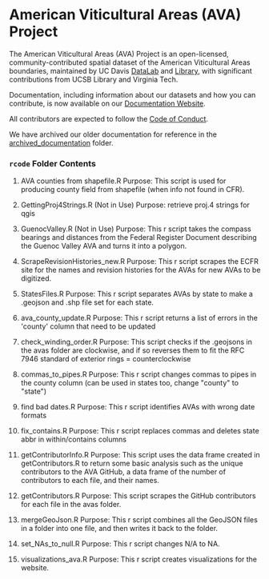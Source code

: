 # American Viticultural Areas (AVA) Project

The American Viticultural Areas (AVA) Project is an open-licensed, community-contributed spatial dataset of the American Viticultural Areas boundaries, maintained by UC Davis [DataLab](https://datalab.ucdavis.edu/) and [Library](https://www.library.ucdavis.edu/), with significant contributions from UCSB Library and Virginia Tech.

Documentation, including information about our datasets and how you can contribute, is now available on our [Documentation Website](https://ucdavislibrary.github.io/ava/).  

All contributors are expected to follow the [Code of Conduct](code_of_conduct.md).

We have archived our older documentation for reference in the [archived_documentation](https://github.com/UCDavisLibrary/ava/tree/master/archived_documentation) folder.

### `rcode` Folder Contents

1. AVA counties from shapefile.R
Purpose: This script is used for producing county field from shapefile (when info not found in CFR).

2. GettingProj4Strings.R (Not in Use)
Purpose: retrieve proj.4 strings for qgis

3. GuenocValley.R (Not in Use)
Purpose: This r script takes the compass bearings and distances from the Federal Register Document describing the Guenoc Valley AVA and turns it into a polygon.

4. ScrapeRevisionHistories_new.R
Purpose: This r script scrapes the ECFR site for the names and revision histories for the AVAs for new AVAs to be digitized.

5. StatesFiles.R
Purpose: This r script separates AVAs by state to make a .geojson and .shp file set for each state.

6. ava_county_update.R
Purpose: This r script returns a list of errors in the 'county' column that need to be updated

7. check_winding_order.R
Purpose: This script checks if the .geojsons in the avas folder are clockwise, and if so reverses them to fit the RFC 7946 standard of exterior rings = counterclockwise

8. commas_to_pipes.R
Purpose: This r script changes commas to pipes in the county column (can be used in states too, change "county" to "state")

9. find bad dates.R
Purpose: This r script identifies AVAs with wrong date formats

10. fix_contains.R
Purpose: This r script replaces commas and deletes state abbr in within/contains columns

11. getContributorInfo.R
Purpose: This script uses the data frame created in getContributors.R to return some basic analysis such as the unique contributors to the AVA GitHub, a data frame of the number of contributors to each file, and their names.

12. getContributors.R
Purpose: This script scrapes the GitHub contributors for each file in the avas folder.

13. mergeGeoJson.R
Purpose: This r script combines all the GeoJSON files in a folder into one file, and then writes it back to the folder.

14. set_NAs_to_null.R
Purpose: This r script changes N/A to NA.

15. visualizations_ava.R
Purpose: This r script creates visualizations for the website.